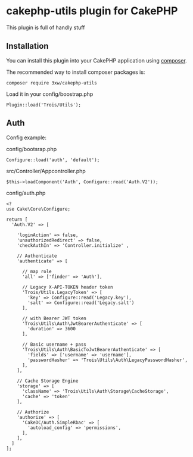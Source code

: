 # cakephp-utils plugin for CakePHP
This plugin is full of handly stuff

## Installation

You can install this plugin into your CakePHP application using [composer](http://getcomposer.org).

The recommended way to install composer packages is:

	composer require 3xw/cakephp-utils

Load it in your config/boostrap.php

	Plugin::load('Trois/Utils');
	
## Auth
Config example:

config/bootsrap.php

	Configure::load('auth', 'default');


src/Controller/Appcontroller.php

	$this->loadComponent('Auth', Configure::read('Auth.V2'));

config/auth.php
	
	<?
	use Cake\Core\Configure;
	
	return [
	  'Auth.V2' => [
	
	    'loginAction' => false,
	    'unauthorizedRedirect' => false,
	    'checkAuthIn' => 'Controller.initialize' ,
	
	    // Authenticate
	    'authenticate' => [
	
	      // map role
	      'all' => ['finder' => 'Auth'],
	
	      // Legacy X-API-TOKEN header token
	      'Trois/Utils.LegacyToken' => [
	        'key' => Configure::read('Legacy.key'),
	        'salt' => Configure::read('Legacy.salt')
	      ],
	
	      // with Bearer JWT token
	      'Trois\Utils\Auth\JwtBearerAuthenticate' => [
	        'duration' => 3600
	      ],
	
	      // Basic username + pass
	      'Trois\Utils\Auth\BasicToJwtBearerAuthenticate' => [
	        'fields' => ['username' => 'username'],
	        'passwordHasher' => 'Trois\Utils\Auth\LegacyPasswordHasher',
	      ],
	    ],
	
	    // Cache Storage Engine
	    'storage' => [
	      'className' => 'Trois\Utils\Auth\Storage\CacheStorage',
	      'cache' => 'token'
	    ],
	
	    // Authorize
	    'authorize' => [
	      'CakeDC/Auth.SimpleRbac' => [
	        'autoload_config' => 'permissions',
	      ],
	    ],
	  ]
	];
